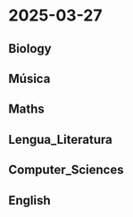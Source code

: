 # 2025-03-27 <!-- markmap: foldAll -->

## Biology

## Música

## Maths

## Lengua_Literatura

## Computer_Sciences

## English

